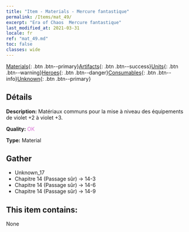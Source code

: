 ```yaml
---
title: "Item - Materials - Mercure fantastique"
permalink: /Items/mat_49/
excerpt: "Era of Chaos  Mercure fantastique"
last_modified_at: 2021-03-31
locale: fr
ref: "mat_49.md"
toc: false
classes: wide
---
```

 [Materials](/fr/Items/){: .btn .btn--primary}[Artifacts](/fr/Items/Artifacts/){: .btn .btn--success}[Units](/fr/Items/Units/){: .btn .btn--warning}[Heroes](/fr/Items/Heroes/){: .btn .btn--danger}[Consumables](/fr/Items/Consumables/){: .btn .btn--info}[Unknown](/fr/Items/Unknown/){: .btn .btn--primary}

## Détails
 **Description:** Matériaux communs pour la mise à niveau des équipements de violet +2 à violet +3.

 **Quality:** <span style="color: #DA70D6">OK</span>

 **Type:** Material

## Gather

*    Unknown_17 
*    Chapitre 14 (Passage sûr) -> 14-3 
*    Chapitre 14 (Passage sûr) -> 14-6 
*    Chapitre 14 (Passage sûr) -> 14-9 

## This item contains:

  None

